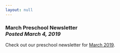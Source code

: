 ```yaml
---
layout: null
---
```


<h3 class="ui header">
  March Preschool Newsletter
  <div class="sub header">
    <i>Posted March 4, 2019</i>
  </div>
</h3>

Check out our preschool newsletter for
<a href="{{ site.baseurl }}/assets/newsletters/COH March 2019 Newsletter.pdf">March 2019</a>.
